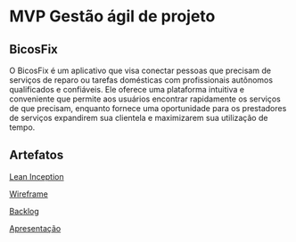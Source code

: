 
# MVP Gestão ágil de projeto

## BicosFix

O BicosFix é um aplicativo que visa conectar pessoas que precisam de serviços de reparo ou tarefas domésticas com profissionais autônomos qualificados e confiáveis. Ele oferece uma plataforma intuitiva e conveniente que permite aos usuários encontrar rapidamente os serviços de que precisam, enquanto fornece uma oportunidade para os prestadores de serviços expandirem sua clientela e maximizarem sua utilização de tempo.


## Artefatos

[Lean Inception](https://app.mural.co/t/pauloezequiel6989/m/pauloezequiel6989/1712711713939/c6c954570a4bb8fc0dfec8d9bf0ae10eac3426f1?sender=u959dc7d26f6db12e94b82854)

[Wireframe](https://github.com/pauloEzequiel/mvp-gestao-agil-projetos-produtos/blob/main/Wireframe/BicosFix%20Project.pdf)

[Backlog](https://github.com/pauloEzequiel/mvp-gestao-agil-projetos-produtos/blob/main/Backlog/product%20_and_sprint_backlog.pdf)

[Apresentação]()

